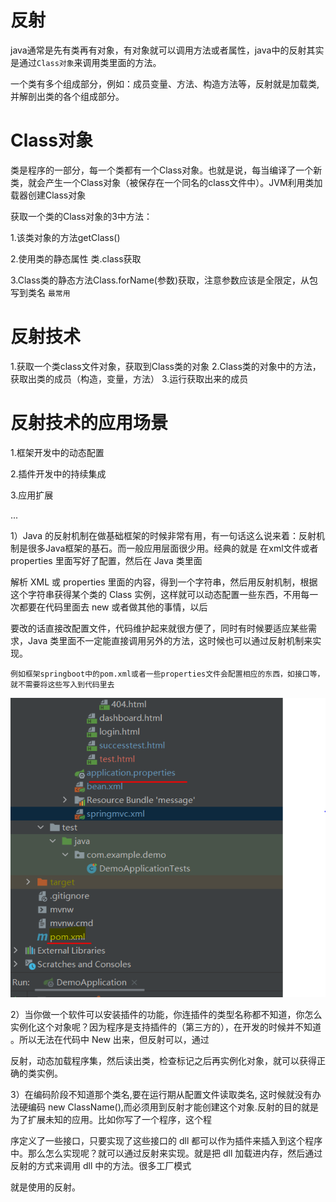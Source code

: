 # 反射
java通常是先有类再有对象，有对象就可以调用方法或者属性，java中的反射其实是通过`Class对象`来调用类里面的方法。

一个类有多个组成部分，例如：成员变量、方法、构造方法等，反射就是加载类,并解剖出类的各个组成部分。

# Class对象

类是程序的一部分，每一个类都有一个Class对象。也就是说，每当编译了一个新类，就会产生一个Class对象（被保存在一个同名的class文件中）。JVM利用类加载器创建Class对象

获取一个类的Class对象的3中方法：

  1.该类对象的方法getClass()
  
  2.使用类的静态属性 类.class获取
  
  3.Class类的静态方法Class.forName(参数)获取，注意参数应该是全限定，从包写到类名 `最常用`
  
# 反射技术

  1.获取一个类class文件对象，获取到Class类的对象
  2.Class类的对象中的方法，获取出类的成员（构造，变量，方法）
  3.运行获取出来的成员
  
# 反射技术的应用场景
  
  1.框架开发中的动态配置
  
  2.插件开发中的持续集成
  
  3.应用扩展
  
  ...
  
  1）Java 的反射机制在做基础框架的时候非常有用，有一句话这么说来着：反射机制是很多Java框架的基石。而一般应用层面很少用。经典的就是 在xml文件或者properties 里面写好了配置，然后在 Java 类里面
  
  解析 XML 或 properties 里面的内容，得到一个字符串，然后用反射机制，根据这个字符串获得某个类的 Class 实例，这样就可以动态配置一些东西，不用每一次都要在代码里面去 new 或者做其他的事情，以后
  
  要改的话直接改配置文件，代码维护起来就很方便了，同时有时候要适应某些需求，Java 类里面不一定能直接调用另外的方法，这时候也可以通过反射机制来实现。
  
  `例如框架springboot中的pom.xml或者一些properties文件会配置相应的东西，如接口等，就不需要将这些写入到代码里去`
  
  ![springboot配置文件](https://github.com/ykangli/Java-Notebook/blob/master/Image/%E9%85%8D%E7%BD%AE%E6%96%87%E4%BB%B6.PNG)
  
  2）当你做一个软件可以安装插件的功能，你连插件的类型名称都不知道，你怎么实例化这个对象呢？因为程序是支持插件的（第三方的），在开发的时候并不知道 。所以无法在代码中 New 出来，但反射可以，通过
  
  反射，动态加载程序集，然后读出类，检查标记之后再实例化对象，就可以获得正确的类实例。

  3）在编码阶段不知道那个类名,要在运行期从配置文件读取类名, 这时候就没有办法硬编码 new ClassName(),而必须用到反射才能创建这个对象.反射的目的就是为了扩展未知的应用。比如你写了一个程序，这个程
  
  序定义了一些接口，只要实现了这些接口的 dll 都可以作为插件来插入到这个程序中。那么怎么实现呢？就可以通过反射来实现。就是把 dll 加载进内存，然后通过反射的方式来调用 dll 中的方法。很多工厂模式
  
  就是使用的反射。

